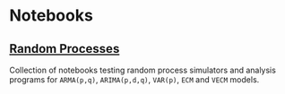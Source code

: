 # Notebooks

## [Random Processes](http://localhost:8888/lab/tree/notebooks/random_processes)

Collection of notebooks testing random process simulators and analysis programs for `ARMA(p,q)`, `ARIMA(p,d,q)`, `VAR(p)`, `ECM` and `VECM` models.
